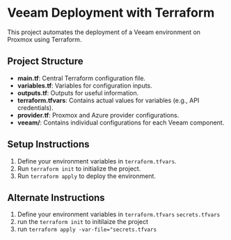 # Veeam Deployment with Terraform

This project automates the deployment of a Veeam environment on Proxmox using Terraform.

## Project Structure
- **main.tf**: Central Terraform configuration file.
- **variables.tf**: Variables for configuration inputs.
- **outputs.tf**: Outputs for useful information.
- **terraform.tfvars**: Contains actual values for variables (e.g., API credentials).
- **provider.tf**: Proxmox and Azure provider configurations.
- **veeam/**: Contains individual configurations for each Veeam component.

## Setup Instructions
1. Define your environment variables in `terraform.tfvars`.
2. Run `terraform init` to initialize the project.
3. Run `terraform apply` to deploy the environment.

## Alternate Instructions
 1. Define your environment variables in `terraform.tfvars` `secrets.tfvars`
 2. run the `terraform init` to initilaize the project
 3. run  `terraform apply -var-file="secrets.tfvars`